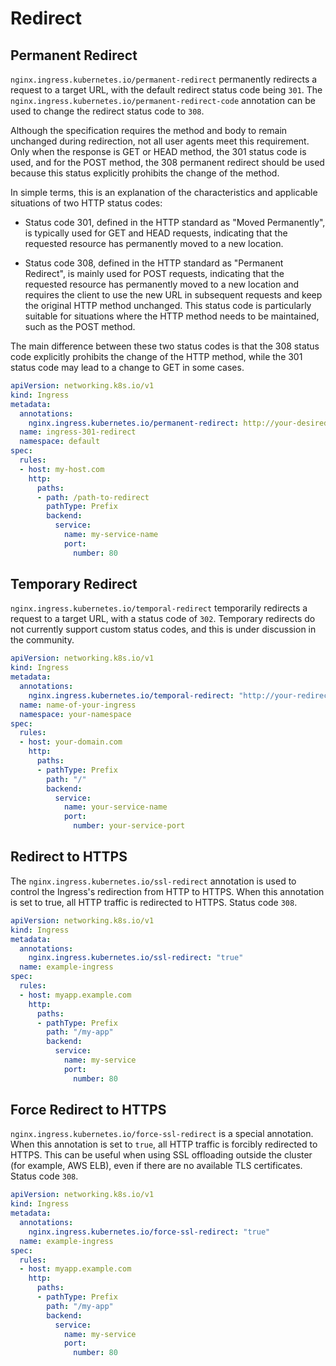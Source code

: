 # Redirect

## Permanent Redirect

`nginx.ingress.kubernetes.io/permanent-redirect` permanently redirects a request to a target URL, with the default redirect status code being `301`. The `nginx.ingress.kubernetes.io/permanent-redirect-code` annotation can be used to change the redirect status code to `308`.

Although the specification requires the method and body to remain unchanged during redirection, not all user agents meet this requirement. Only when the response is GET or HEAD method, the 301 status code is used, and for the POST method, the 308 permanent redirect should be used because this status explicitly prohibits the change of the method.

In simple terms, this is an explanation of the characteristics and applicable situations of two HTTP status codes:

* Status code 301, defined in the HTTP standard as "Moved Permanently", is typically used for GET and HEAD requests, indicating that the requested resource has permanently moved to a new location.

* Status code 308, defined in the HTTP standard as "Permanent Redirect", is mainly used for POST requests, indicating that the requested resource has permanently moved to a new location and requires the client to use the new URL in subsequent requests and keep the original HTTP method unchanged. This status code is particularly suitable for situations where the HTTP method needs to be maintained, such as the POST method.

The main difference between these two status codes is that the 308 status code explicitly prohibits the change of the HTTP method, while the 301 status code may lead to a change to GET in some cases.

```yaml
apiVersion: networking.k8s.io/v1
kind: Ingress
metadata:
  annotations:
    nginx.ingress.kubernetes.io/permanent-redirect: http://your-desired-url.com
  name: ingress-301-redirect
  namespace: default
spec:
  rules:
  - host: my-host.com
    http:
      paths:
      - path: /path-to-redirect
        pathType: Prefix
        backend:
          service:
            name: my-service-name
            port:
              number: 80
```

## Temporary Redirect

`nginx.ingress.kubernetes.io/temporal-redirect` temporarily redirects a request to a target URL, with a status code of `302`. Temporary redirects do not currently support custom status codes, and this is under discussion in the community.

```yaml
apiVersion: networking.k8s.io/v1
kind: Ingress
metadata:
  annotations:
    nginx.ingress.kubernetes.io/temporal-redirect: "http://your-redirect-url.com"
  name: name-of-your-ingress
  namespace: your-namespace
spec:
  rules:
  - host: your-domain.com
    http:
      paths:
      - pathType: Prefix
        path: "/"
        backend:
          service:
            name: your-service-name
            port:
              number: your-service-port
```

## Redirect to HTTPS

The `nginx.ingress.kubernetes.io/ssl-redirect` annotation is used to control the Ingress's redirection from HTTP to HTTPS. When this annotation is set to true, all HTTP traffic is redirected to HTTPS. Status code `308`.

```yaml
apiVersion: networking.k8s.io/v1
kind: Ingress
metadata:
  annotations:
    nginx.ingress.kubernetes.io/ssl-redirect: "true"
  name: example-ingress
spec:
  rules:
  - host: myapp.example.com
    http:
      paths:
      - pathType: Prefix
        path: "/my-app"
        backend:
          service:
            name: my-service
            port:
              number: 80
```

## Force Redirect to HTTPS

`nginx.ingress.kubernetes.io/force-ssl-redirect` is a special annotation. When this annotation is set to `true`, all HTTP traffic is forcibly redirected to HTTPS. This can be useful when using SSL offloading outside the cluster (for example, AWS ELB), even if there are no available TLS certificates. Status code `308`.

```yaml
apiVersion: networking.k8s.io/v1
kind: Ingress
metadata:
  annotations:
    nginx.ingress.kubernetes.io/force-ssl-redirect: "true"
  name: example-ingress
spec:
  rules:
  - host: myapp.example.com
    http:
      paths:
      - pathType: Prefix
        path: "/my-app"
        backend:
          service:
            name: my-service
            port:
              number: 80
```
